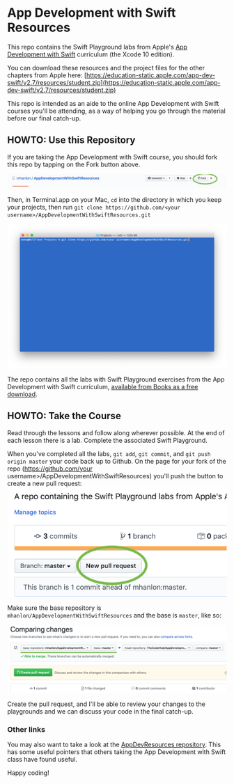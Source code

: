 # App Development with Swift Resources

This repo contains the Swift Playground labs from Apple's [App Development with Swift](https://books.apple.com/us/book/app-development-with-swift/id1465002990) curriculum (the Xcode 10 edition).

You can download these resources and the project files for the other chapters from Apple here: [https://education-static.apple.com/app-dev-swift/v2.7/resources/student.zip](https://education-static.apple.com/app-dev-swift/v2.7/resources/student.zip)

This repo is intended as an aide to the online App Development with Swift courses you'll be attending, as a way of helping you go through the material before our final catch-up.

## HOWTO: Use this Repository

If you are taking the App Development with Swift course, you should fork this repo by tapping on the Fork button above.

![](images/fork.png)


Then, in Terminal.app on your Mac, `cd` into the directory in which you keep your projects, then run `git clone https://github.com/<your username>/AppDevelopmentWithSwiftResources.git`

![](images/git-clone.png)


The repo contains all the labs with Swift Playground exercises from the App Development with Swift curriculum, [available from Books as a free download](https://books.apple.com/us/book/app-development-with-swift/id1465002990).

## HOWTO:  Take the Course

Read through the lessons and follow along wherever possible. At the end of each lesson there is a lab. Complete the associated Swift Playground.

When you've completed all the labs, `git add`, `git commit`, and `git push origin master` your code back up to Github. On the page for your fork of the repo (https://github.com/your username>/AppDevelopmentWithSwiftResources) you'll push the button to create a new pull request:
![](images/new-pull-request-button.png)




Make sure the base repository is `mhanlon/AppDevelopmentWithSwiftResources` and the base is `master`, like so:

![](images/pull-request-base.png)


Create the pull request, and I'll be able to review your changes to the playgrounds and we can discuss your code in the final catch-up.

### Other links
You may also want to take a look at the [AppDevResources repository](https://github.com/mhanlon/AppDevResources). This has some useful pointers that others taking the App Development with Swift class have found useful.

Happy coding!